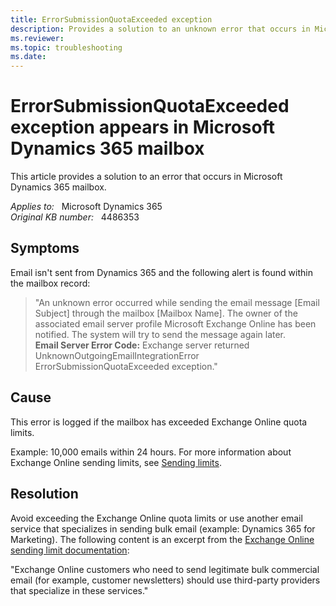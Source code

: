 ```yaml
---
title: ErrorSubmissionQuotaExceeded exception
description: Provides a solution to an unknown error that occurs in Microsoft Dynamics 365 mailbox.
ms.reviewer: 
ms.topic: troubleshooting
ms.date: 
---
```

# ErrorSubmissionQuotaExceeded exception appears in Microsoft Dynamics 365 mailbox

This article provides a solution to an error that occurs in Microsoft Dynamics 365 mailbox.

_Applies to:_ &nbsp; Microsoft Dynamics 365  
_Original KB number:_ &nbsp; 4486353

## Symptoms

Email isn't sent from Dynamics 365 and the following alert is found within the mailbox record:

> "An unknown error occurred while sending the email message [Email Subject] through the mailbox [Mailbox Name]. The owner of the associated email server profile Microsoft Exchange Online has been notified. The system will try to send the message again later.  
**Email Server Error Code:** Exchange server returned UnknownOutgoingEmailIntegrationError ErrorSubmissionQuotaExceeded exception."

## Cause

This error is logged if the mailbox has exceeded Exchange Online quota limits.

Example: 10,000 emails within 24 hours. For more information about Exchange Online sending limits, see [Sending limits](/office365/servicedescriptions/exchange-online-service-description/exchange-online-limits#sending-limits).

## Resolution

Avoid exceeding the Exchange Online quota limits or use another email service that specializes in sending bulk email (example: Dynamics 365 for Marketing). The following content is an excerpt from the [Exchange Online sending limit documentation](/office365/servicedescriptions/exchange-online-service-description/exchange-online-limits#sending-limits):

"Exchange Online customers who need to send legitimate bulk commercial email (for example, customer newsletters) should use third-party providers that specialize in these services."
